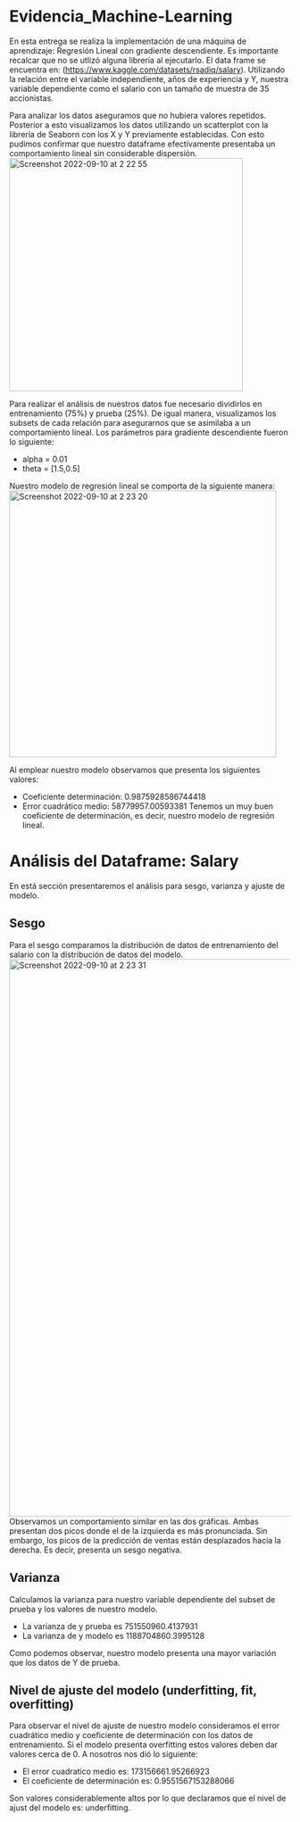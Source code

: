 # Evidencia_Machine-Learning

En esta entrega se realiza la implementación de una máquina de aprendizaje: Regresión Lineal con gradiente descendiente. Es importante recalcar que no se utlizó alguna librería al ejecutarlo. 
El data frame se encuentra en: (https://www.kaggle.com/datasets/rsadiq/salary). Utilizando la relación entre el variable independiente, años de experiencia y Y, nuestra variable dependiente como el salario con un tamaño de muestra de 35 accionistas.

Para analizar los datos aseguramos que no hubiera valores repetidos. Posterior a esto visualizamos los datos utilizando un scatterplot con la librería de Seaborn con los X y Y previamente establecidas. Con esto pudimos confirmar que nuestro dataframe efectivamente presentaba un comportamiento lineal sin considerable dispersión. 
<img width="418" alt="Screenshot 2022-09-10 at 2 22 55" src="https://user-images.githubusercontent.com/83677775/189473678-08a0b492-ee9e-436e-b259-84a448acb6a2.png">

Para realizar el análisis de nuestros datos fue necesario dividirlos en entrenamiento (75%) y prueba (25%). De igual manera, visualizamos los subsets de cada relación para asegurarnos que se asimilaba a un comportamiento lineal.
Los parámetros para gradiente descendiente fueron lo siguiente:
- alpha = 0.01
- theta = [1.5,0.5]

Nuestro modelo de regresión lineal se comporta de la siguiente manera: 
<img width="478" alt="Screenshot 2022-09-10 at 2 23 20" src="https://user-images.githubusercontent.com/83677775/189473690-39117337-006e-4195-9ce7-2ad4f999d437.png">

Al emplear nuestro modelo observamos que presenta los siguientes valores:
- Coeficiente determinación: 0.9875928586744418
- Error cuadrático medio: 58779957.00593381
Tenemos un muy buen coeficiente de determinación, es decir, nuestro modelo de regresión lineal. 

# Análisis del Dataframe: Salary
En está sección presentaremos el análisis para sesgo, varianza y ajuste de modelo. 

## Sesgo
Para el sesgo comparamos la distribución de datos de entrenamiento del salario con la distribución de datos del modelo. 
<img width="999" alt="Screenshot 2022-09-10 at 2 23 31" src="https://user-images.githubusercontent.com/83677775/189473694-5dbaaebd-741e-41b8-a07b-5ff26828c5fd.png">
Observamos un comportamiento similar en las dos gráficas. Ambas presentan dos picos donde el de la izquierda es más pronunciada. Sin embargo, los picos de la predicción de ventas están desplazados hacia la derecha. Es decir, presenta un sesgo negativa. 

## Varianza
Calculamos la varianza para nuestro variable dependiente del subset de prueba y los valores de nuestro modelo. 
- La varianza de y prueba es 751550960.4137931
- La varianza de y modelo es 1188704860.3995128

Como podemos observar, nuestro modelo presenta una mayor variación que los datos de Y de prueba. 

## Nivel de ajuste del modelo (underfitting, fit, overfitting)
Para observar el nivel de ajuste de nuestro modelo consideramos el error cuadrático medio y coeficiente de determinación con los datos de entrenamiento. Si el modelo presenta overfitting estos valores deben dar valores cerca de 0. A nosotros nos dió lo siguiente: 
- El error cuadratico medio es: 173156661.95266923
- El coeficiente de determinación es: 0.9551567153288066

Son valores considerablemente altos por lo que declaramos que el nivel de ajust del modelo es: underfitting. 
